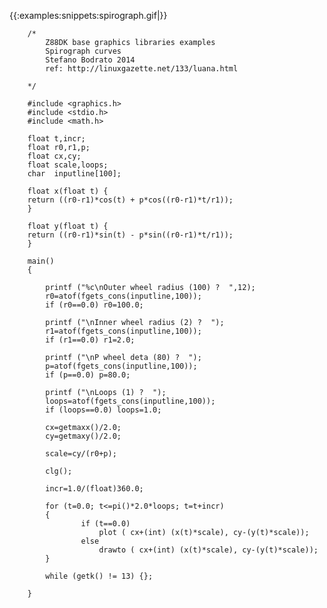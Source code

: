 
{{:examples:snippets:spirograph.gif|}}

		/*
			Z88DK base graphics libraries examples
			Spirograph curves
			Stefano Bodrato 2014
			ref: http://linuxgazette.net/133/luana.html

		*/

		#include <graphics.h>
		#include <stdio.h>
		#include <math.h>

		float t,incr;
		float r0,r1,p;
		float cx,cy;
		float scale,loops;
		char  inputline[100];

		float x(float t) {
		return ((r0-r1)*cos(t) + p*cos((r0-r1)*t/r1));
		}

		float y(float t) {
		return ((r0-r1)*sin(t) - p*sin((r0-r1)*t/r1));
		}

		main()
		{

			printf ("%c\nOuter wheel radius (100) ?  ",12);
			r0=atof(fgets_cons(inputline,100));
			if (r0==0.0) r0=100.0;
			
			printf ("\nInner wheel radius (2) ?  ");
			r1=atof(fgets_cons(inputline,100));
			if (r1==0.0) r1=2.0;
			
			printf ("\nP wheel deta (80) ?  ");
			p=atof(fgets_cons(inputline,100));
			if (p==0.0) p=80.0;

			printf ("\nLoops (1) ?  ");
			loops=atof(fgets_cons(inputline,100));
			if (loops==0.0) loops=1.0;

			cx=getmaxx()/2.0;
			cy=getmaxy()/2.0;

			scale=cy/(r0+p);

			clg();

			incr=1.0/(float)360.0;

			for (t=0.0; t<=pi()*2.0*loops; t=t+incr)
			{
					if (t==0.0)
						plot ( cx+(int) (x(t)*scale), cy-(y(t)*scale));
					else
						drawto ( cx+(int) (x(t)*scale), cy-(y(t)*scale));
			}
			
			while (getk() != 13) {};

		}


